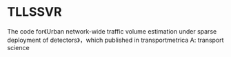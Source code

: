 # TLLSSVR
The code for《Urban network-wide traffic volume estimation under sparse deployment of detectors》，which published in transportmetrica A: transport science
